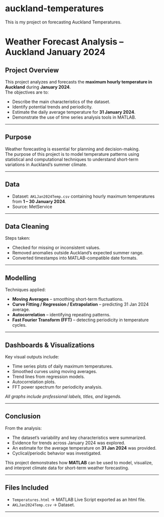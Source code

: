 # auckland-temperatures
This is my project on forecasting Auckland Temperatures.

# Weather Forecast Analysis – Auckland January 2024  

## Project Overview  
This project analyzes and forecasts the **maximum hourly temperature in Auckland** during **January 2024**.  
The objectives are to:  
- Describe the main characteristics of the dataset.  
- Identify potential trends and periodicity.  
- Estimate the daily average temperature for **31 January 2024**.  
- Demonstrate the use of time series analysis tools in MATLAB.  

---

## Purpose  
Weather forecasting is essential for planning and decision-making.  
The purpose of this project is to model temperature patterns using statistical and computational techniques to understand short-term variations in Auckland’s summer climate.  

---

## Data  
- Dataset: `AKLJan2024Temp.csv` containing hourly maximum temperatures from **1 – 30 January 2024**.  
- Source:  MetService 

---

## Data Cleaning  
Steps taken:  
- Checked for missing or inconsistent values.  
- Removed anomalies outside Auckland’s expected summer range.  
- Converted timestamps into MATLAB-compatible date formats.  

---

## Modelling  
Techniques applied:  
- **Moving Averages** – smoothing short-term fluctuations.  
- **Curve Fitting / Regression / Extrapolation** – predicting 31 Jan 2024 average.  
- **Autocorrelation** – identifying repeating patterns.  
- **Fast Fourier Transform (FFT)** – detecting periodicity in temperature cycles.  

---

## Dashboards & Visualizations  
Key visual outputs include:  
- Time series plots of daily maximum temperatures.  
- Smoothed curves using moving averages.  
- Trend lines from regression models.  
- Autocorrelation plots.  
- FFT power spectrum for periodicity analysis.  

_All graphs include professional labels, titles, and legends._  

---

## Conclusion  
From the analysis:  
- The dataset’s variability and key characteristics were summarized.  
- Evidence for trends across January 2024 was explored.  
- An estimate for the average temperature on **31 Jan 2024** was provided.  
- Cyclical/periodic behavior was investigated.  

This project demonstrates how **MATLAB** can be used to model, visualize, and interpret climate data for short-term weather forecasting.  

---

## Files Included  
- `Temperatures.html` → MATLAB Live Script exported as an html file.    
- `AKLJan2024Temp.csv` → Dataset.  

---
